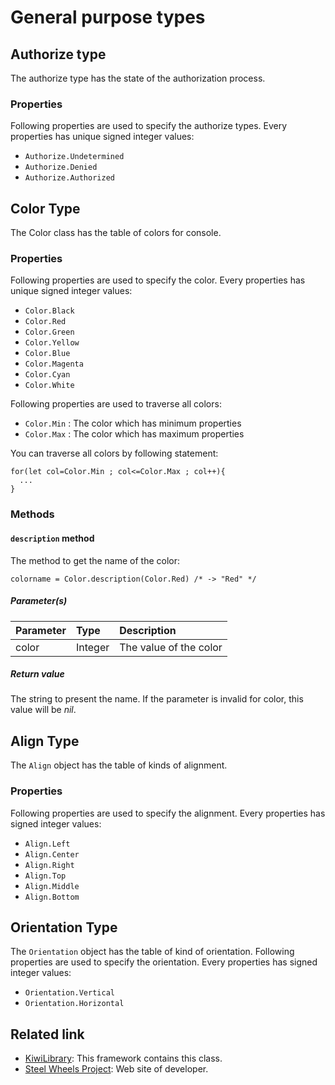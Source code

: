 # General purpose types

## Authorize type
The authorize type has the state of the authorization process.
### Properties
Following properties are used to specify the authorize types.
Every properties has unique signed integer values:
* `Authorize.Undetermined`
* `Authorize.Denied`
* `Authorize.Authorized`

## Color Type
The Color class has the table of colors for console.
### Properties
Following properties are used to specify the color. Every properties has unique signed integer values:
* `Color.Black`
* `Color.Red`
* `Color.Green`
* `Color.Yellow`
* `Color.Blue`
* `Color.Magenta`
* `Color.Cyan`
* `Color.White`

Following properties are used to traverse all colors:
* `Color.Min` : The color which has minimum properties
* `Color.Max` : The color which has maximum properties

You can traverse all colors by following statement:
````
for(let col=Color.Min ; col<=Color.Max ; col++){
  ...
}
````
### Methods
#### `description` method
The method to get the name of the color:
````
colorname = Color.description(Color.Red) /* -> "Red" */
````
##### Parameter(s)
|Parameter    |Type    |Description                    |
|:---         |:---    |:---                           |
|color        |Integer |The value of the color         |

##### Return value
The string to present the name. If the parameter is invalid for color, this value will be *nil*.

## Align Type
The `Align` object has the table of kinds of alignment.
### Properties
Following properties are used to specify the alignment. Every properties has signed integer values:
* `Align.Left`
* `Align.Center`
* `Align.Right`
* `Align.Top`
* `Align.Middle`
* `Align.Bottom`

## Orientation Type
The `Orientation` object has the table of kind of orientation.
Following properties are used to specify the orientation. Every properties has signed integer values:
* `Orientation.Vertical`
* `Orientation.Horizontal`

## Related link
* [KiwiLibrary](https://github.com/steelwheels/KiwiScript/blob/master/KiwiLibrary/Document/README.md): This framework contains this class.
* [Steel Wheels Project](http://steelwheels.github.io): Web site of developer.
